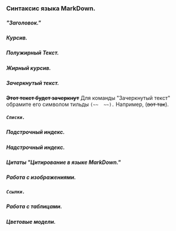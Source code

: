 ### Синтаксис языка MarkDown.

##### "Заголовок."

##### *Курсив.* 

##### **Полужирный Текст.**

##### ***Жирный курсив.***

##### Зачеркнутый текст.
**~~Этот текст будет зачеркнут~~**
Для команды "Зачеркнутый текст" обрамите его символом тильды `(~~  ~~).` 
Например, (~~вот так~~).

##### `Списки.`

##### Подстрочный индекс.

##### Надстрочный индекс.

##### Цитаты "Цитирование в языке MarkDown."

##### Работа с изображениями.

##### `Ссылки.`

##### Работа с таблицами.

##### Цветовые модели.